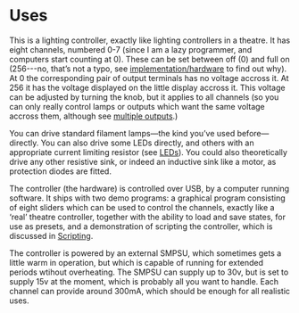 # Uses

This is a lighting controller, exactly like lighting controllers in a theatre.
It has eight channels, numbered 0-7 (since I am a lazy programmer, and computers
start counting at 0). These can be set between off (0) and full on (256---no,
that’s not a typo, see [implementation/hardware](../implementation/firmware.md)
to find out why). At 0 the corresponding pair of output terminals has no voltage
accross it. At 256 it has the voltage displayed on the little display accross
it. This voltage can be adjusted by turning the knob, but it applies to all
channels (so you can only really control lamps or outputs which want the same
voltage accross them, although see [multiple
outputs](../extending/hardware.md#parallel-outputs).)

You can drive standard filament lamps&#x2014;the kind you’ve used
before&#x2014;directly. You can also drive some LEDs directly, and others with
an appropriate current limiting resistor (see [LEDs](using.md#leds)). You could
also theoretically drive any other resistive sink, or indeed an inductive sink
like a motor, as protection diodes are fitted.

The controller (the hardware) is controlled over USB, by a computer
running software.  It ships with two demo programs: a graphical
program consisting of eight sliders which can be used to control the
channels, exactly like a ‘real’ theatre controller, together with the
ability to load and save states, for use as presets, and a
demonstration of scripting the controller, which is discussed in [Scripting](../scripting/quick.md).

The controller is powered by an external SMPSU, which sometimes gets a
little warm in operation, but which is capable of running for extended
periods wtihout overheating.  The SMPSU can supply up to 30v, but is
set to supply 15v at the moment, which is probably all you want to
handle.  Each channel can provide around 300mA, which should be enough
for all realistic uses.
